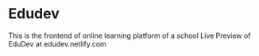 # Edudev
This is the frontend of online learning platform of a school
Live Preview of EduDev at edudev.netlify.com
